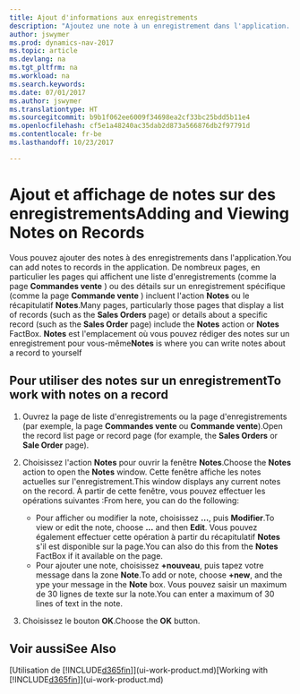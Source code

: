 ```yaml
---
title: Ajout d'informations aux enregistrements
description: "Ajoutez une note à un enregistrement dans l'application. Par exemple, si vous disposez d'informations supplémentaires sur une commande vente qui ne correspondent à aucun des champs de la commande vente, vous pouvez rédiger une procédure."
author: jswymer
ms.prod: dynamics-nav-2017
ms.topic: article
ms.devlang: na
ms.tgt_pltfrm: na
ms.workload: na
ms.search.keywords: 
ms.date: 07/01/2017
ms.author: jswymer
ms.translationtype: HT
ms.sourcegitcommit: b9b1f062ee6009f34698ea2cf33bc25bdd5b11e4
ms.openlocfilehash: cf5e1a48240ac35dab2d873a566876db2f97791d
ms.contentlocale: fr-be
ms.lasthandoff: 10/23/2017

---
```

# <a name="adding-and-viewing-notes-on-records"></a><span data-ttu-id="9a8df-104">Ajout et affichage de notes sur des enregistrements</span><span class="sxs-lookup"><span data-stu-id="9a8df-104">Adding and Viewing Notes on Records</span></span>
 <span data-ttu-id="9a8df-105">Vous <!--OnPrem and your colleagues -->pouvez ajouter des notes à des enregistrements dans l'application.</span><span class="sxs-lookup"><span data-stu-id="9a8df-105">You <!--OnPrem and your colleagues -->can add notes to records in the application.</span></span> <span data-ttu-id="9a8df-106">De nombreux pages, en particulier les pages qui affichent une liste d'enregistrements (comme la page **Commandes vente** ) ou des détails sur un enregistrement spécifique (comme la page **Commande vente** ) incluent l'action **Notes** ou le récapitulatif **Notes**.</span><span class="sxs-lookup"><span data-stu-id="9a8df-106">Many pages, particularly those pages that display a list of records (such as the **Sales Orders** page) or details about a specific record (such as the **Sales Order** page) include the **Notes** action or **Notes** FactBox.</span></span> <span data-ttu-id="9a8df-107">**Notes** est l'emplacement où vous pouvez rédiger des notes sur un enregistrement pour vous-même<!--OnPrem or others, and where you can view notes to you from others. For example, a note could be a general comment or processing instruction to your colleague, who can then respond to your note using their own **Notes**. Or, your colleague can add a note that gives you extra information about a sales order that is not covered by the information on the sales order. These notes and correspondences will follow the record as it is processed in the company.--></span><span class="sxs-lookup"><span data-stu-id="9a8df-107">**Notes** is where you can write notes about a record to yourself<!--OnPrem or others, and where you can view notes to you from others. For example, a note could be a general comment or processing instruction to your colleague, who can then respond to your note using their own **Notes**. Or, your colleague can add a note that gives you extra information about a sales order that is not covered by the information on the sales order. These notes and correspondences will follow the record as it is processed in the company.--></span></span>

<!--OnPrem
> [!NOTE]  
>  You can only select one recipient of the note.-->  
  
## <a name="to-work-with-notes-on-a-record"></a><span data-ttu-id="9a8df-108">Pour utiliser des notes sur un enregistrement</span><span class="sxs-lookup"><span data-stu-id="9a8df-108">To work with notes on a record</span></span> 
  
1.  <span data-ttu-id="9a8df-109">Ouvrez la page de liste d'enregistrements ou la page d'enregistrements (par exemple, la page **Commandes vente** ou **Commande vente**).</span><span class="sxs-lookup"><span data-stu-id="9a8df-109">Open the record list page or record page (for example, the **Sales Orders** or **Sale Order** page).</span></span>  
  
    <!-- If **Notes** is not visible on the page, then you can customize the page to display the Notes FactBox. -->
  
2.  <span data-ttu-id="9a8df-110">Choisissez l'action **Notes** pour ouvrir la fenêtre **Notes**.</span><span class="sxs-lookup"><span data-stu-id="9a8df-110">Choose the **Notes** action to open the **Notes** window.</span></span> <span data-ttu-id="9a8df-111">Cette fenêtre affiche les notes actuelles sur l'enregistrement.</span><span class="sxs-lookup"><span data-stu-id="9a8df-111">This window displays any current notes on the record.</span></span> <span data-ttu-id="9a8df-112">À partir de cette fenêtre, vous pouvez effectuer les opérations suivantes :</span><span class="sxs-lookup"><span data-stu-id="9a8df-112">From here, you can do the following:</span></span>

    -   <span data-ttu-id="9a8df-113">Pour afficher ou modifier la note, choisissez **…**, puis **Modifier**.</span><span class="sxs-lookup"><span data-stu-id="9a8df-113">To view or edit the note, choose **...** and then **Edit**.</span></span> <span data-ttu-id="9a8df-114">Vous pouvez également effectuer cette opération à partir du récapitulatif **Notes** s'il est disponible sur la page.</span><span class="sxs-lookup"><span data-stu-id="9a8df-114">You can also do this from the **Notes** FactBox if it available on the page.</span></span>
    -   <span data-ttu-id="9a8df-115">Pour ajouter une note, choisissez **+nouveau**, puis tapez votre message dans la zone **Note**.</span><span class="sxs-lookup"><span data-stu-id="9a8df-115">To add or note, choose **+new**, and the ype your message in the **Note** box.</span></span> <span data-ttu-id="9a8df-116">Vous pouvez saisir un maximum de 30 lignes de texte sur la note.</span><span class="sxs-lookup"><span data-stu-id="9a8df-116">You can enter a maximum of 30 lines of text in the note.</span></span> 
  
<!-- 5.  In the **To** field, enter a user ID (your own or someone else’s) to indicate who the note is for.  
  
6.  Select the **Notify** field if you want to send a notification to the user in the **To** field. 
  
     If **Notify** is selected, the note will be sent as a notification to the user's **My Notifications** on the Role Center.  -->
  
3.  <span data-ttu-id="9a8df-117">Choisissez le bouton **OK**.</span><span class="sxs-lookup"><span data-stu-id="9a8df-117">Choose the **OK** button.</span></span>  

## <a name="see-also"></a><span data-ttu-id="9a8df-118">Voir aussi</span><span class="sxs-lookup"><span data-stu-id="9a8df-118">See Also</span></span>
<span data-ttu-id="9a8df-119">[Utilisation de [!INCLUDE[d365fin](includes/d365fin_md.md)]](ui-work-product.md)</span><span class="sxs-lookup"><span data-stu-id="9a8df-119">[Working with [!INCLUDE[d365fin](includes/d365fin_md.md)]](ui-work-product.md)</span></span>  
